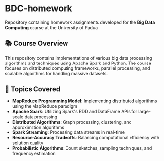 # BDC-homework

Repository containing homework assignments developed for the **Big Data Computing** course at the University of Padua.

## 📚 Course Overview

This repository contains implementations of various big data processing algorithms and techniques using Apache Spark and Python. The course focuses on distributed computing frameworks, parallel processing, and scalable algorithms for handling massive datasets.

## 🎯 Topics Covered

- **MapReduce Programming Model**: Implementing distributed algorithms using the MapReduce paradigm
- **Apache Spark**: Utilizing Spark's RDD and DataFrame APIs for large-scale data processing
- **Distributed Algorithms**: Graph processing, clustering, and approximation algorithms
- **Spark Streaming**: Processing data streams in real-time
- **Resource-Accuracy Tradeoffs**: Balancing computational efficiency with solution quality
- **Probabilistic Algorithms**: Count sketches, sampling techniques, and frequency estimation
